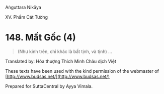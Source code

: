 Aṅguttara Nikāya

XV. Phẩm Cát Tường

# 148. Mất Gốc (4)

> (Như kinh trên, chỉ khác là bất tịnh, và tịnh) ...

Translated by: Hòa thượng Thích Minh Châu dịch Việt

These texts have been used with the kind permission of the webmaster of [http://www.budsas.net/](http://www.budsas.net/)

Prepared for SuttaCentral by Ayya Vimala.